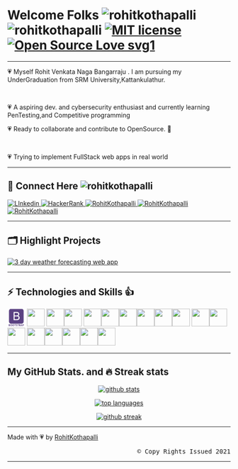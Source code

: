 
<div align="centre" >

 #  Welcome Folks <img src="https://emojipedia-us.s3.amazonaws.com/source/skype/289/partying-face_1f973.png" width="50" alt="rohitkothapalli"/> <img src="https://komarev.com/ghpvc/?username=rohitkothapalli&label=DEVELOPER NO." alt="rohitkothapalli" />     [![MIT license](https://img.shields.io/badge/License-MIT-blue.svg)](https://l.mit-license.org/)     [![Open Source Love svg1](https://badges.frapsoft.com/os/v1/open-source.svg?v=103)](https://github.com/rohitkothapalli/open-source-badges/)
 
 <hr>
 

 
 
</div>


<div align = "left">

<p> &#128151; Myself Rohit Venkata Naga Bangarraju . I am pursuing my UnderGraduation from SRM University,Kattankulathur. </p> <br/>
<p> &#128151; A aspiring dev. and cybersecurity enthusiast and currently learning PenTesting,and Competitive programming </>
 <p> &#128151; Ready to collaborate and contribute to OpenSource. 🙇‍ </p>  <br/>
 <p>&#128151; Trying to implement FullStack web apps in real world </p>
 
 </div>
 <hr>
 
 
 
 
 
 ## 💐 Connect Here <img src="https://emojipedia-us.s3.amazonaws.com/source/skype/289/handshake_1f91d.png" width="50"  alt="rohitkothapalli" />
<div align = "centre">
 
<a href="https://www.linkedin.com/in/rohit-kothapalli-079719194/">
  <img align="" alt="LInkedin" width="50px" src="https://raw.githubusercontent.com/peterthehan/peterthehan/master/assets/linkedin.svg" />
</a>
 
<a href="https://www.hackerrank.com/RA1911030010015">
 <img align="" alt="HackerRank" width="50px" src="https://upload.wikimedia.org/wikipedia/commons/thumb/6/6a/Hackerrank_meaningful_logo.svg/216px-Hackerrank_meaningful_logo.svg.png"/>
  
 <a href="https://discord.gg/code">
  <img align="" alt="RohitKothapalli" width="50px" src="https://raw.githubusercontent.com/peterthehan/peterthehan/master/assets/discord.svg" />
</a>
 
 
 <a href="https://www.instagram.com/rohitkothapalli_/">
  <img align="" alt="RohitKothapalli" width="50px" src="https://raw.githubusercontent.com/gist/jemminger/91c69559f5ce1cc45cecc1f2614325c6/raw/809bb0a961444f293a1e65fa4ead494bd93a77c6/instagram.svg" />
</a>
 
 
 
 
 <a href="https://api.whatsapp.com/send?phone=+917569121358&text=Hey%20Rohit">
  <img align="" alt="RohitKothapalli" width="50px" src="https://upload.wikimedia.org/wikipedia/commons/6/6b/WhatsApp.svg" />
</a>
 
 
 
 
 
 
 
 
 <hr>
 
 
 
 
 
 
 
 
 
 
 
 </div>
 
 
 

 
 ## 🗂️ Highlight Projects
<div>
<a href="https://github.com/rohitkothapalli/weather-forecast">
 
  <img align="center" src="https://github-readme-stats.vercel.app/api/pin/?username=rohitkothapalli&repo=weather-forecast&show_icons=true&line_height=27&title_color=6aa6f8&text_color=8a919a&icon_color=6aa6f8&bg_color=22272e" alt="3 day weather forecasting web app" />
</a>
</div>
 
 



 




 <hr>
 
 
 
 

## ⚡ Technologies and Skills 👍
 <div>
  <p align="left"> <img src="https://raw.githubusercontent.com/devicons/devicon/master/icons/bootstrap/bootstrap-plain-wordmark.svg" alt="bootstrap" width="40" height="40"/>
   <img src="https://cdn.jsdelivr.net/gh/devicons/devicon/icons/amazonwebservices/amazonwebservices-original.svg"  width="40" height="40" />
   <img src="https://cdn.jsdelivr.net/gh/devicons/devicon/icons/apple/apple-original.svg"  width="40" height="40"/><img src="https://cdn.jsdelivr.net/gh/devicons/devicon/icons/bitbucket/bitbucket-original-wordmark.svg"  width="40" height="40" />
   <img src="https://cdn.jsdelivr.net/gh/devicons/devicon/icons/canva/canva-original.svg"  width="40" height="40" /><img src="https://cdn.jsdelivr.net/gh/devicons/devicon/icons/cplusplus/cplusplus-original.svg" width="40" height="40" /><img src="https://cdn.jsdelivr.net/gh/devicons/devicon/icons/css3/css3-original.svg" width="40" height="40" /><img src="https://cdn.jsdelivr.net/gh/devicons/devicon/icons/figma/figma-original.svg"  width="40" height="40"/><img src="https://cdn.jsdelivr.net/gh/devicons/devicon/icons/git/git-original.svg"  width="40" height="40"/><img src="https://cdn.jsdelivr.net/gh/devicons/devicon/icons/github/github-original.svg"  width="40" height="40"/>
   <img src="https://cdn.jsdelivr.net/gh/devicons/devicon/icons/html5/html5-original.svg"  width="40" height="40" /><img src="https://cdn.jsdelivr.net/gh/devicons/devicon/icons/javascript/javascript-original.svg" width="40" height="40"/><img src="https://cdn.jsdelivr.net/gh/devicons/devicon/icons/linkedin/linkedin-original.svg"   width="40" height="40" />
   <img src="https://cdn.jsdelivr.net/gh/devicons/devicon/icons/linux/linux-original.svg" width="40" height="40" /><img src="https://cdn.jsdelivr.net/gh/devicons/devicon/icons/python/python-original.svg" width="40" height="40" /><img src="https://cdn.jsdelivr.net/gh/devicons/devicon/icons/sass/sass-original.svg"  width="40" height="40" /><img src="https://cdn.jsdelivr.net/gh/devicons/devicon/icons/vscode/vscode-original.svg"  width="40" height="40" /><img src="https://cdn.jsdelivr.net/gh/devicons/devicon/icons/xd/xd-plain.svg" width="40" height="40" />
   
  
 
   
 </div>
 
 





<hr>









## My GitHub Stats. and 🔥 Streak stats
<div align ="center" >
 
 [![github stats](https://github-readme-stats.vercel.app/api?username=rohitkothapalli&theme=blue-green)](https://github.com/rohitkothapalli/github-readme-stats)

 </div>
 
 <div align="center">
  
  
 [![top languages](https://github-readme-stats.vercel.app/api/top-langs/?username=rohitkothapalli&theme=blue-green)](https://github.com/rohitkothapalli/github-readme-stats)
   
   
   </div>
 <div align = "center">
  
  [![github streak](https://github-readme-streak-stats.herokuapp.com/?user=rohitkothapalli&theme=blue-green)](https://github.com//github-readme-streak-stats)
 </div>
 

   

   
  

 <hr>


  <p>
   Made with  &#128151; by <a href="https://github.com/rohitkothapalli" >RohitKothapalli </a> 
  </p>
 <p align="right">
  <kbd>&copy Copy Rights Issued 2021</kbd>
 </p>


<hr>

  
 
